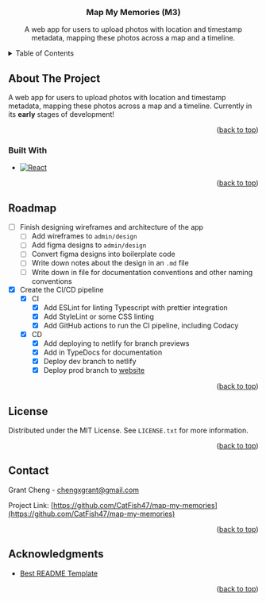 <!-- Improved compatibility of back to top link: See: https://github.com/othneildrew/Best-README-Template/pull/73 -->

<a name="readme-top"></a>

<!-- PROJECT SHIELDS -->
<!--
*** I'm using markdown "reference style" links for readability.
*** Reference links are enclosed in brackets [ ] instead of parentheses ( ).
*** See the bottom of this document for the declaration of the reference variables
*** for contributors-url, forks-url, etc. This is an optional, concise syntax you may use.
*** https://www.markdownguide.org/basic-syntax/#reference-style-links
-->
<!-- [![Contributors][contributors-shield]][contributors-url]
[![Forks][forks-shield]][forks-url]
[![Stargazers][stars-shield]][stars-url]
[![Issues][issues-shield]][issues-url]
[![MIT License][license-shield]][license-url]
[![LinkedIn][linkedin-shield]][linkedin-url] -->

<!-- PROJECT LOGO -->
<br />
<div align="center">
  <!-- <a href="https://github.com/CatFish47/map-my-memories">
    <img src="images/logo.png" alt="Logo" width="80" height="80">
  </a> -->

<h3 align="center">Map My Memories (M3)</h3>

  <p align="center">
    A web app for users to upload photos with location and timestamp metadata, mapping these photos across a map and a timeline.
    <!-- <br />
    <a href="https://github.com/CatFish47/map-my-memories"><strong>Explore the docs »</strong></a>
    <br />
    <br />
    <a href="https://github.com/CatFish47/map-my-memories">View Demo</a>
    ·
    <a href="https://github.com/CatFish47/map-my-memories/issues">Report Bug</a>
    ·
    <a href="https://github.com/CatFish47/map-my-memories/issues">Request Feature</a> -->
  </p>
</div>

<!-- TABLE OF CONTENTS -->
<details>
  <summary>Table of Contents</summary>
  <ol>
    <li>
      <a href="#about-the-project">About The Project</a>
      <ul>
        <li><a href="#built-with">Built With</a></li>
      </ul>
    </li>
    <!-- <li>
      <a href="#getting-started">Getting Started</a>
      <ul>
        <li><a href="#prerequisites">Prerequisites</a></li>
        <li><a href="#installation">Installation</a></li>
      </ul>
    </li> -->
    <!-- <li><a href="#usage">Usage</a></li> -->
    <li><a href="#roadmap">Roadmap</a></li>
    <!-- <li><a href="#contributing">Contributing</a></li> -->
    <li><a href="#license">License</a></li>
    <li><a href="#contact">Contact</a></li>
    <li><a href="#acknowledgments">Acknowledgments</a></li>
  </ol>
</details>

<!-- ABOUT THE PROJECT -->

## About The Project

<!-- [![Product Name Screen Shot][product-screenshot]](https://example.com) -->

A web app for users to upload photos with location and timestamp metadata, mapping these photos across a map and a timeline. Currently in its **early** stages of development!

<p align="right">(<a href="#readme-top">back to top</a>)</p>

### Built With

-   [![React][React.js]][React-url]

<p align="right">(<a href="#readme-top">back to top</a>)</p>

<!-- GETTING STARTED -->
<!-- ## Getting Started

This is an example of how you may give instructions on setting up your project locally.
To get a local copy up and running follow these simple example steps.

### Prerequisites

This is an example of how to list things you need to use the software and how to install them.
* npm
  ```sh
  npm install npm@latest -g
  ```

### Installation

1. Get a free API Key at [https://example.com](https://example.com)
2. Clone the repo
   ```sh
   git clone https://github.com/CatFish47/map-my-memories.git
   ```
3. Install NPM packages
   ```sh
   npm install
   ```
4. Enter your API in `config.js`
   ```js
   const API_KEY = 'ENTER YOUR API';
   ```

<p align="right">(<a href="#readme-top">back to top</a>)</p> -->

<!-- USAGE EXAMPLES -->
<!-- ## Usage

Use this space to show useful examples of how a project can be used. Additional screenshots, code examples and demos work well in this space. You may also link to more resources.

_For more examples, please refer to the [Documentation](https://example.com)_

<p align="right">(<a href="#readme-top">back to top</a>)</p> -->

<!-- ROADMAP -->

## Roadmap

-   [ ] Finish designing wireframes and architecture of the app
    -   [ ] Add wireframes to `admin/design`
    -   [ ] Add figma designs to `admin/design`
    -   [ ] Convert figma designs into boilerplate code
    -   [ ] Write down notes about the design in an `.md` file
    -   [ ] Write down in file for documentation conventions and other naming conventions
-   [x] Create the CI/CD pipeline
    -   [x] CI
        -   [x] Add ESLint for linting Typescript with prettier integration
        -   [x] Add StyleLint or some CSS linting
        -   [x] Add GitHub actions to run the CI pipeline, including Codacy
    -   [x] CD
        -   [x] Add deploying to netlify for branch previews
        -   [x] Add in TypeDocs for documentation
        -   [x] Deploy dev branch to netlify
        -   [x] Deploy prod branch to [website](https://m3.grantcheng.com)

<!-- See the [open issues](https://github.com/CatFish47/map-my-memories/issues) for a full list of proposed features (and known issues). -->

<p align="right">(<a href="#readme-top">back to top</a>)</p>

<!-- CONTRIBUTING -->
<!-- ## Contributing

Contributions are what make the open source community such an amazing place to learn, inspire, and create. Any contributions you make are **greatly appreciated**.

If you have a suggestion that would make this better, please fork the repo and create a pull request. You can also simply open an issue with the tag "enhancement".
Don't forget to give the project a star! Thanks again!

1. Fork the Project
2. Create your Feature Branch (`git checkout -b feature/AmazingFeature`)
3. Commit your Changes (`git commit -m 'Add some AmazingFeature'`)
4. Push to the Branch (`git push origin feature/AmazingFeature`)
5. Open a Pull Request

<p align="right">(<a href="#readme-top">back to top</a>)</p> -->

<!-- LICENSE -->

## License

Distributed under the MIT License. See `LICENSE.txt` for more information.

<p align="right">(<a href="#readme-top">back to top</a>)</p>

<!-- CONTACT -->

## Contact

Grant Cheng - chengxgrant@gmail.com

Project Link: [https://github.com/CatFish47/map-my-memories](https://github.com/CatFish47/map-my-memories)

<p align="right">(<a href="#readme-top">back to top</a>)</p>

<!-- ACKNOWLEDGMENTS -->

## Acknowledgments

-   [Best README Template](https://github.com/othneildrew/Best-README-Template)

<p align="right">(<a href="#readme-top">back to top</a>)</p>

<!-- MARKDOWN LINKS & IMAGES -->
<!-- https://www.markdownguide.org/basic-syntax/#reference-style-links -->

[contributors-shield]: https://img.shields.io/github/contributors/CatFish47/map-my-memories.svg?style=for-the-badge
[contributors-url]: https://github.com/CatFish47/map-my-memories/graphs/contributors
[forks-shield]: https://img.shields.io/github/forks/CatFish47/map-my-memories.svg?style=for-the-badge
[forks-url]: https://github.com/CatFish47/map-my-memories/network/members
[stars-shield]: https://img.shields.io/github/stars/CatFish47/map-my-memories.svg?style=for-the-badge
[stars-url]: https://github.com/CatFish47/map-my-memories/stargazers
[issues-shield]: https://img.shields.io/github/issues/CatFish47/map-my-memories.svg?style=for-the-badge
[issues-url]: https://github.com/CatFish47/map-my-memories/issues
[license-shield]: https://img.shields.io/github/license/CatFish47/map-my-memories.svg?style=for-the-badge
[license-url]: https://github.com/CatFish47/map-my-memories/blob/master/LICENSE.txt
[linkedin-shield]: https://img.shields.io/badge/-LinkedIn-black.svg?style=for-the-badge&logo=linkedin&colorB=555
[linkedin-url]: https://linkedin.com/in/grant-cheng-52171b205
[product-screenshot]: images/screenshot.png
[Next.js]: https://img.shields.io/badge/next.js-000000?style=for-the-badge&logo=nextdotjs&logoColor=white
[Next-url]: https://nextjs.org/
[React.js]: https://img.shields.io/badge/React-20232A?style=for-the-badge&logo=react&logoColor=61DAFB
[React-url]: https://reactjs.org/
[Vue.js]: https://img.shields.io/badge/Vue.js-35495E?style=for-the-badge&logo=vuedotjs&logoColor=4FC08D
[Vue-url]: https://vuejs.org/
[Angular.io]: https://img.shields.io/badge/Angular-DD0031?style=for-the-badge&logo=angular&logoColor=white
[Angular-url]: https://angular.io/
[Svelte.dev]: https://img.shields.io/badge/Svelte-4A4A55?style=for-the-badge&logo=svelte&logoColor=FF3E00
[Svelte-url]: https://svelte.dev/
[Laravel.com]: https://img.shields.io/badge/Laravel-FF2D20?style=for-the-badge&logo=laravel&logoColor=white
[Laravel-url]: https://laravel.com
[Bootstrap.com]: https://img.shields.io/badge/Bootstrap-563D7C?style=for-the-badge&logo=bootstrap&logoColor=white
[Bootstrap-url]: https://getbootstrap.com
[JQuery.com]: https://img.shields.io/badge/jQuery-0769AD?style=for-the-badge&logo=jquery&logoColor=white
[JQuery-url]: https://jquery.com
